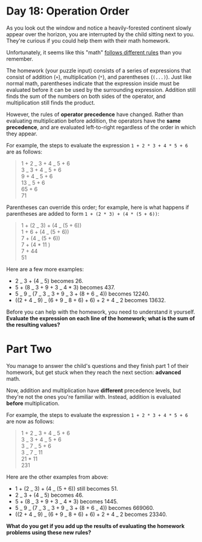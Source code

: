 # Day 18: Operation Order

As you look out the window and notice a heavily-forested continent slowly appear over the horizon, you are interrupted by the child sitting next to you. They're curious if you could help them with their math homework.

Unfortunately, it seems like this "math" [follows different rules](https://www.youtube.com/watch?v=3QtRK7Y2pPU&t=15) than you remember.

The homework (your puzzle input) consists of a series of expressions that consist of addition (`+`), multiplication (`*`), and parentheses (`(...)`). Just like normal math, parentheses indicate that the expression inside must be evaluated before it can be used by the surrounding expression. Addition still finds the sum of the numbers on both sides of the operator, and multiplication still finds the product.

However, the rules of **operator precedence** have changed. Rather than evaluating multiplication before addition, the operators have the **same precedence**, and are evaluated left-to-right regardless of the order in which they appear.

For example, the steps to evaluate the expression `1 + 2 * 3 + 4 * 5 + 6` are as follows:

> 1 + 2 _ 3 + 4 _ 5 + 6<br>
> 3 _ 3 + 4 _ 5 + 6<br>
> 9 + 4 _ 5 + 6<br>
> 13 _ 5 + 6<br>
> 65 + 6<br>
> 71<br>

Parentheses can override this order; for example, here is what happens if parentheses are added to form `1 + (2 * 3) + (4 * (5 + 6))`:

> 1 + (2 _ 3) + (4 _ (5 + 6))<br>
> 1 + 6 + (4 _ (5 + 6))<br>
> 7 + (4 _ (5 + 6))<br>
> 7 + (4 \* 11 )<br>
> 7 + 44<br>
> 51<br>

Here are a few more examples:

- 2 _ 3 + (4 _ 5) becomes 26.
- 5 + (8 _ 3 + 9 + 3 _ 4 \* 3) becomes 437.
- 5 _ 9 _ (7 _ 3 _ 3 + 9 _ 3 + (8 + 6 _ 4)) becomes 12240.
- ((2 + 4 _ 9) _ (6 + 9 _ 8 + 6) + 6) + 2 + 4 _ 2 becomes 13632.

Before you can help with the homework, you need to understand it yourself. **Evaluate the expression on each line of the homework; what is the sum of the resulting values?**

# Part Two

You manage to answer the child's questions and they finish part 1 of their homework, but get stuck when they reach the next section: **advanced** math.

Now, addition and multiplication have **different** precedence levels, but they're not the ones you're familiar with. Instead, addition is evaluated **before** multiplication.

For example, the steps to evaluate the expression `1 + 2 * 3 + 4 * 5 + 6` are now as follows:

> 1 + 2 _ 3 + 4 _ 5 + 6<br>
> 3 _ 3 + 4 _ 5 + 6<br>
> 3 _ 7 _ 5 + 6<br>
> 3 _ 7 _ 11<br>
> 21 \* 11<br>
> 231<br>

Here are the other examples from above:

- 1 + (2 _ 3) + (4 _ (5 + 6)) still becomes 51.
- 2 _ 3 + (4 _ 5) becomes 46.
- 5 + (8 _ 3 + 9 + 3 _ 4 \* 3) becomes 1445.
- 5 _ 9 _ (7 _ 3 _ 3 + 9 _ 3 + (8 + 6 _ 4)) becomes 669060.
- ((2 + 4 _ 9) _ (6 + 9 _ 8 + 6) + 6) + 2 + 4 _ 2 becomes 23340.

**What do you get if you add up the results of evaluating the homework problems using these new rules?**

